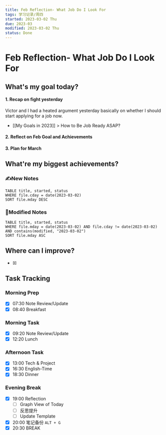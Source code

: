 ```yaml
---
title: Feb Reflection- What Job Do I Look For
tags: 学习记录/周四
started: 2023-03-02 Thu
due: 2023-03
modified: 2023-03-02 Thu
status: Done
---
```

# Feb Reflection- What Job Do I Look For
## What's my goal today?
#### 1. Recap on fight yesterday
Victor and I had a heated argument yesterday basically on whether I should start applying for a job now. 
- [[My Goals in 2023]] > How to Be Job Ready ASAP?
#### 2. Reflect on Feb Goal and Achievements
#### 3. Plan for March
## What're my biggest achievements?
### ✍️New Notes

```dataview
TABLE title, started, status
WHERE file.cday = date(2023-03-02)
SORT file.mday DESC
```

### 📝Modified Notes

```dataview
TABLE title, started, status
WHERE file.mday = date(2023-03-02) AND file.cday != date(2023-03-02) AND contains(modified, "2023-03-02")
SORT file.mday ASC
```

## Where can I improve?
- [x] 
## Task Tracking
### Morning Prep
- [x] 07:30 Note Review/Update
- [x] 08:40 Breakfast
### Morning Task
- [x] 09:20 Note Review/Update
- [x] 12:20 Lunch
### Afternoon Task
- [x] 13:00 Tech & Project
- [x] 16:30 English-Time
- [x] 18:30 Dinner
### Evening Break
- [x] 19:00 Reflection
	- [ ] Graph View of Today
	- [ ] 反思提升
	- [ ] Update Template 
- [x] 20:00 笔记备份 `ALT + G`
- [x] 20:30 BREAK